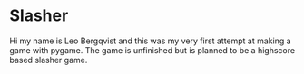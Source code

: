 # Slasher
Hi my name is Leo Bergqvist and this was my very first attempt at making a game with pygame. 
The game is unfinished but is planned to be a highscore based slasher game.